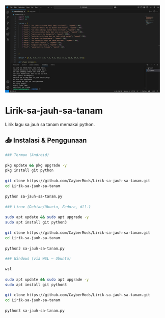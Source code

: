 ![Preview Lirik](./foto/screenshot.png)
# Lirik-sa-jauh-sa-tanam
Lirik lagu sa jauh sa tanam memakai python.
## 📥 Instalasi & Penggunaan
```bash
### Termux (Android)

pkg update && pkg upgrade -y
pkg install git python

git clone https://github.com/CayberMods/Lirik-sa-jauh-sa-tanam.git
cd Lirik-sa-jauh-sa-tanam

python sa-jauh-sa-tanam.py

### Linux (Debian/Ubuntu, Fedora, dll.)

sudo apt update && sudo apt upgrade -y
sudo apt install git python3

git clone https://github.com/CayberMods/Lirik-sa-jauh-sa-tanam.git
cd Lirik-sa-jauh-sa-tanam

python3 sa-jauh-sa-tanam.py

### Windows (via WSL – Ubuntu)

wsl

sudo apt update && sudo apt upgrade -y
sudo apt install git python3

git clone https://github.com/CayberMods/Lirik-sa-jauh-sa-tanam.git
cd Lirik-sa-jauh-sa-tanam

python3 sa-jauh-sa-tanam.py
